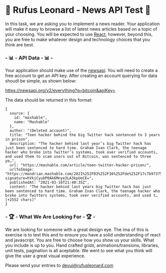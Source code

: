 # 🧪 Rufus Leonard - News API Test 🧪

In this task, we are asking you to implement a news reader. Your application will make it easy to browse a list of latest news articles based on a topic of your choosing. You will be expected to use [React](https://reactjs.org/), however, beyond this, you are free to make whatever design and technology choices that you think are best. 

### - 📊 - API Data - 📊 -

Your application should make use of the [newsapi](https://newsapi.org/).  You will need to create a free account to get an API key.  After creating an account querying for data shoudl be simple, as shown below:

https://newsapi.org/v2/everything?q=bitcoin&apiKey=<APIKEY>

The data should be returned in this format:

```
{
  source: {
    id: "mashable",
    name: "Mashable"
  },
  author: "(Deleted account)",
  title: "Teen hacker behind the big Twitter hack sentenced to 3 years in prison",
  description: "The hacker behind last year’s big Twitter hack has just been sentenced to hard time. Graham Ivan Clark, the teenage hacker who broke into Twitter’s systems, took over verified accounts, and used them to scam users out of Bitcoin, was sentenced to three ye…",
  url: "https://mashable.com/article/teen-twitter-hacker-prison/",
  urlToImage: "https://mondrian.mashable.com/2021%252F03%252F16%252Fde%252F17c7b97375614eff9a3101c524b8bdc7.3ddd9.jpg%252F1200x630.jpg?signature=hVkjCyubP0Ak6Mnye3LA3kpUeCE=",
  publishedAt: "2021-03-16T21:40:35Z",
  content: "The hacker behind last years big Twitter hack has just been sentenced to hard time. Graham Ivan Clark, the teenage hacker who broke into Twitters systems, took over verified accounts, and used t… [+2552 chars]"
}
```

### - 🏆 - What We Are Looking For - 🏆 -

We are looking for someone with a great design eye.  The ima of this is exercise is to test this and to ensure you have a solid understanding of react and javascript.  You are free to choose how you show us your skills.  What you include is up to you.  Hand crafted grids, animations/transions, libraries, unit tests, pagination is all aceptable.  We went to see what you think will give the user a great visual experience.

Please send your entries to [devui@rufusleonard.com](mailto:devui@rufusleonard.com)
